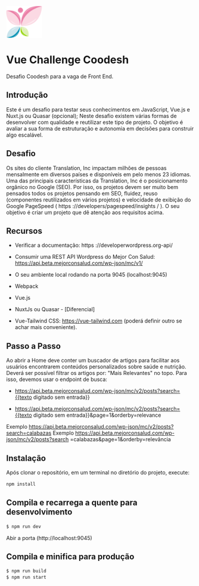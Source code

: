 <img src="./assets/img/icon.svg" alt="Melhor com Saúde" width="96">

# Vue Challenge Coodesh

<p> Desafio Coodesh para a vaga de Front End.

## Introdução 

Este é um desafio para testar seus conhecimentos em JavaScript, Vue.js e Nuxt.js ou Quasar (opcional);
Neste desafio existem várias formas de desenvolver com qualidade e reutilizar este tipo de projeto.
O objetivo é avaliar a sua forma de estruturação e autonomia em decisões para construir algo escalável.

## Desafio

Os sites do cliente Translation, Inc impactam milhões de pessoas mensalmente em diversos países e disponíveis em pelo menos 23 idiomas. Uma das principais características da Translation, Inc é o posicionamento orgânico no Google (SEO). Por isso, os projetos devem ser muito bem pensados ​​todos os projetos pensando em SEO, fluidez, reuso (componentes reutilizados em vários projetos) e velocidade de exibição do Google PageSpeed ​​( https ://developers/pagespeed/insights / ). O seu objetivo é criar um projeto que dê atenção aos requisitos acima.

## Recursos

- Verificar a documentação: https ://developerwordpress.org-api/

- Consumir uma REST API Wordpress do Mejor Con Salud: https://api.beta.mejorconsalud.com/wp-json/mc/v1/

- O seu ambiente local rodando na porta 9045 (localhost:9045)
- Webpack
- Vue.js
- NuxtJs ou Quasar - [Diferencial]
- Vue-Tailwind CSS: https://vue-tailwind.com (poderá definir outro se achar mais conveniente).

## Passo a Passo

Ao abrir a Home deve conter um buscador de artigos para facilitar aos usuários encontrarem conteúdos personalizados sobre saúde e nutrição. Deverá ser possível filtrar os artigos por: "Mais Relevantes" no topo.
Para isso, devemos usar o endpoint de busca:


- https://api.beta.mejorconsalud.com/wp-json/mc/v2/posts?search={{texto digitado sem entrada}}

- https://api.beta.mejorconsalud.com/wp-json/mc/v2/posts?search={{texto digitado sem entrada}}&page=1&orderby=relevance


Exemplo https://api.beta.mejorconsalud.com/wp-json/mc/v2/posts?search=calabazas 
Exemplo https://api.beta.mejorconsalud.com/wp-json/mc/v2/posts?search =calabazas&page=1&orderby=relevância

## Instalação

Após clonar o repositório, em um terminal no diretório do projeto, execute:

``` bash
npm install
```

## Compila e recarrega a quente para desenvolvimento

``` bash
$ npm run dev
```
Abir a porta (http://localhost:9045)

## Compila e minifica para produção

``` bash
$ npm run build
$ npm run start
```
